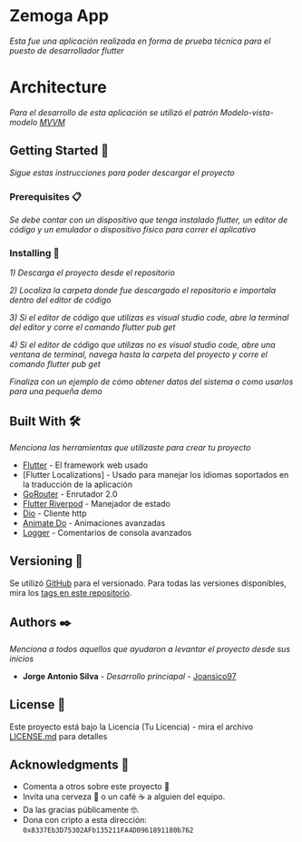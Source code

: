 # Zemoga App

_Esta fue una aplicación realizada en forma de prueba técnica para el puesto de desarrollador flutter_



# Architecture

_Para el desarrollo de esta aplicación se utilizó el patrón Modelo-vista-modelo [MVVM](https://medium.com/flutterworld/flutter-mvvm-architecture-f8bed2521958)_



## Getting Started 🚀

_Sigue estas instrucciones para poder descargar el proyecto_



### Prerequisites 📋

_Se debe contar con un dispositivo que tenga instalado flutter, un editor de código y un emulador o dispositivo físico para correr el aplicativo_



### Installing 🔧

_1) Descarga el proyecto desde el repositorio_
 
_2) Localiza la carpeta donde fue descargado el repositorio e importala dentro del editor de código_

_3) Si el editor de código que utilizas es visual studio code, abre la terminal del editor y corre el comando flutter pub get_

_4) Si el editor de código que utilizas no es visual studio code, abre una ventana de terminal, navega hasta la carpeta del proyecto y corre el comando flutter pub get_

_Finaliza con un ejemplo de cómo obtener datos del sistema o como usarlos para una pequeña demo_



## Built With 🛠️

_Menciona las herramientas que utilizaste para crear tu proyecto_

* [Flutter](https://flutter.dev/?gclid=CjwKCAjwsMGYBhAEEiwAGUXJaRC2ykyo6a_L_yuoEnpuil0U6SrEtqvVJDo6Jyw5Nm0U2XFpa_83JBoCukcQAvD_BwE&gclsrc=aw.ds) - El framework web usado
* [Flutter Localizations] - Usado para manejar los idiomas soportados en la traducción de la aplicación
* [GoRouter](https://pub.dev/packages/go_router) - Enrutador 2.0
* [Flutter Riverpod](https://pub.dev/packages/flutter_riverpod) - Manejador de estado
* [Dio](https://pub.dev/packages/dio) - Cliente http
* [Animate Do](https://pub.dev/packages/animate_do) - Animaciones avanzadas
* [Logger](https://pub.dev/packages/logger) - Comentarios de consola avanzados



## Versioning 📌

Se utilizó [GitHub](http://semver.org/) para el versionado. Para todas las versiones disponibles, mira los [tags en este repositorio](https://github.com/Joansico97/ZemogaApp).



## Authors ✒️

_Menciona a todos aquellos que ayudaron a levantar el proyecto desde sus inicios_

* **Jorge Antonio Silva** - *Desarrollo princiapal* - [Joansico97](https://github.com/Joansico97)



## License 📄

Este proyecto está bajo la Licencia (Tu Licencia) - mira el archivo [LICENSE.md](LICENSE.md) para detalles

## Acknowledgments 🎁

* Comenta a otros sobre este proyecto 📢
* Invita una cerveza 🍺 o un café ☕ a alguien del equipo. 
* Da las gracias públicamente 🤓.
* Dona con cripto a esta dirección: `0x8337Eb3D75302AFb135211FA4D0961891180b762`